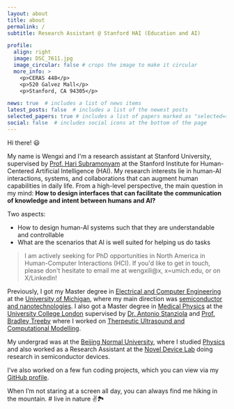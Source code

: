 ```yaml
---
layout: about
title: about
permalink: /
subtitle: Research Assistant @ Stanford HAI (Education and AI)

profile:
  align: right
  image: DSC_7611.jpg
  image_circular: false # crops the image to make it circular
  more_info: >
    <p>CERAS 448</p>
    <p>520 Galvez Mall</p>
    <p>Stanford, CA 94305</p>

news: true  # includes a list of news items
latest_posts: false  # includes a list of the newest posts
selected_papers: true # includes a list of papers marked as "selected={true}"
social: false  # includes social icons at the bottom of the page
---
```


Hi there! 😃

My name is Wengxi and I'm a research assistant at Stanford University, supervised by [Prof. Hari Subramonyam](https://haridecoded.com/) at the Stanford Institute for Human-Centered Artificial Intelligence (HAI). My research interests lie in human-AI interactions, systems, and collaborations that can augment human capabilities in daily life. From a high-level perspective, the main question in my mind: **How to design interfaces that can facilitate the communication of knowledge and intent between humans and AI?**

Two aspects:
+ How to design human-AI systems such that they are understandable and controllable
+ What are the scenarios that AI is well suited for helping us do tasks

> I am actively seeking for PhD opportunities in North America in Human-Computer Interactions (HCI). If you'd like to get in touch, please don't hesitate to email me at wengxili@x, x=umich.edu, or on X/LinkedIn!

Previously, I got my Master degree in [Electrical and Computer Engineering](https://ece.engin.umich.edu/) at the [University of Michigan](https://umich.edu/), where my main direction was [semiconductor and nanotechnologies](https://ece.engin.umich.edu/research/research-areas/solid-state-devices-nanotechnology/). I also got a Master degree in [Medical Physics](https://www.ucl.ac.uk/medical-physics-biomedical-engineering/ucl-medical-physics-and-biomedical-engineering) at the [University College London](https://www.ucl.ac.uk/) supervised by [Dr. Antonio Stanziola](http://bug.medphys.ucl.ac.uk/antonio-stanziola) and [Prof. Bradley Treeby](http://bug.medphys.ucl.ac.uk/bradley-treeby) where I worked on [Therpeutic Ultrasound and Computational Modelling](http://bug.medphys.ucl.ac.uk/research).

My undergrad was at the [Beijing Normal University](https://www.bnu.edu.cn/), where I studied [Physics](https://physics.bnu.edu.cn/) and also worked as a Research Assistant at the [Novel Device Lab](https://btmm1.bnu.edu.cn/laoshizhuye/NDL/English.htm) doing research in semiconductor devices.

I’ve also worked on a few fun coding projects, which you can view via my [GitHub profile](https://github.com/imerlwx).

When I’m not staring at a screen all day, you can always find me hiking in the mountain. # live in nature ✌️🏞